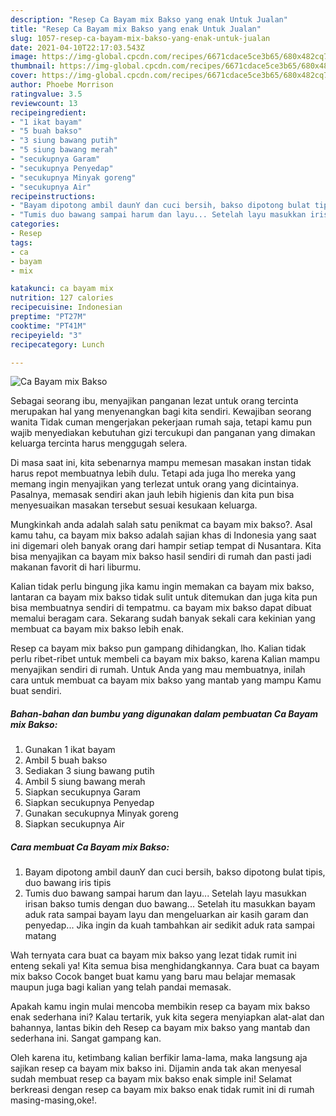 ```yaml
---
description: "Resep Ca Bayam mix Bakso yang enak Untuk Jualan"
title: "Resep Ca Bayam mix Bakso yang enak Untuk Jualan"
slug: 1057-resep-ca-bayam-mix-bakso-yang-enak-untuk-jualan
date: 2021-04-10T22:17:03.543Z
image: https://img-global.cpcdn.com/recipes/6671cdace5ce3b65/680x482cq70/ca-bayam-mix-bakso-foto-resep-utama.jpg
thumbnail: https://img-global.cpcdn.com/recipes/6671cdace5ce3b65/680x482cq70/ca-bayam-mix-bakso-foto-resep-utama.jpg
cover: https://img-global.cpcdn.com/recipes/6671cdace5ce3b65/680x482cq70/ca-bayam-mix-bakso-foto-resep-utama.jpg
author: Phoebe Morrison
ratingvalue: 3.5
reviewcount: 13
recipeingredient:
- "1 ikat bayam"
- "5 buah bakso"
- "3 siung bawang putih"
- "5 siung bawang merah"
- "secukupnya Garam"
- "secukupnya Penyedap"
- "secukupnya Minyak goreng"
- "secukupnya Air"
recipeinstructions:
- "Bayam dipotong ambil daunY dan cuci bersih, bakso dipotong bulat tipis, duo bawang iris tipis"
- "Tumis duo bawang sampai harum dan layu... Setelah layu masukkan irisan bakso tumis dengan duo bawang... Setelah itu masukkan bayam aduk rata sampai bayam layu dan mengeluarkan air kasih garam dan penyedap... Jika ingin da kuah tambahkan air sedikit aduk rata sampai matang"
categories:
- Resep
tags:
- ca
- bayam
- mix

katakunci: ca bayam mix 
nutrition: 127 calories
recipecuisine: Indonesian
preptime: "PT27M"
cooktime: "PT41M"
recipeyield: "3"
recipecategory: Lunch

---
```



![Ca Bayam mix Bakso](https://img-global.cpcdn.com/recipes/6671cdace5ce3b65/680x482cq70/ca-bayam-mix-bakso-foto-resep-utama.jpg)

Sebagai seorang ibu, menyajikan panganan lezat untuk orang tercinta merupakan hal yang menyenangkan bagi kita sendiri. Kewajiban seorang  wanita Tidak cuman mengerjakan pekerjaan rumah saja, tetapi kamu pun wajib menyediakan kebutuhan gizi tercukupi dan panganan yang dimakan keluarga tercinta harus menggugah selera.

Di masa  saat ini, kita sebenarnya mampu memesan masakan instan tidak harus repot membuatnya lebih dulu. Tetapi ada juga lho mereka yang memang ingin menyajikan yang terlezat untuk orang yang dicintainya. Pasalnya, memasak sendiri akan jauh lebih higienis dan kita pun bisa menyesuaikan masakan tersebut sesuai kesukaan keluarga. 



Mungkinkah anda adalah salah satu penikmat ca bayam mix bakso?. Asal kamu tahu, ca bayam mix bakso adalah sajian khas di Indonesia yang saat ini digemari oleh banyak orang dari hampir setiap tempat di Nusantara. Kita bisa menyajikan ca bayam mix bakso hasil sendiri di rumah dan pasti jadi makanan favorit di hari liburmu.

Kalian tidak perlu bingung jika kamu ingin memakan ca bayam mix bakso, lantaran ca bayam mix bakso tidak sulit untuk ditemukan dan juga kita pun bisa membuatnya sendiri di tempatmu. ca bayam mix bakso dapat dibuat memalui beragam cara. Sekarang sudah banyak sekali cara kekinian yang membuat ca bayam mix bakso lebih enak.

Resep ca bayam mix bakso pun gampang dihidangkan, lho. Kalian tidak perlu ribet-ribet untuk membeli ca bayam mix bakso, karena Kalian mampu menyajikan sendiri di rumah. Untuk Anda yang mau membuatnya, inilah cara untuk membuat ca bayam mix bakso yang mantab yang mampu Kamu buat sendiri.

<!--inarticleads1-->

##### Bahan-bahan dan bumbu yang digunakan dalam pembuatan Ca Bayam mix Bakso:

1. Gunakan 1 ikat bayam
1. Ambil 5 buah bakso
1. Sediakan 3 siung bawang putih
1. Ambil 5 siung bawang merah
1. Siapkan secukupnya Garam
1. Siapkan secukupnya Penyedap
1. Gunakan secukupnya Minyak goreng
1. Siapkan secukupnya Air




<!--inarticleads2-->

##### Cara membuat Ca Bayam mix Bakso:

1. Bayam dipotong ambil daunY dan cuci bersih, bakso dipotong bulat tipis, duo bawang iris tipis
1. Tumis duo bawang sampai harum dan layu... Setelah layu masukkan irisan bakso tumis dengan duo bawang... Setelah itu masukkan bayam aduk rata sampai bayam layu dan mengeluarkan air kasih garam dan penyedap... Jika ingin da kuah tambahkan air sedikit aduk rata sampai matang




Wah ternyata cara buat ca bayam mix bakso yang lezat tidak rumit ini enteng sekali ya! Kita semua bisa menghidangkannya. Cara buat ca bayam mix bakso Cocok banget buat kamu yang baru mau belajar memasak maupun juga bagi kalian yang telah pandai memasak.

Apakah kamu ingin mulai mencoba membikin resep ca bayam mix bakso enak sederhana ini? Kalau tertarik, yuk kita segera menyiapkan alat-alat dan bahannya, lantas bikin deh Resep ca bayam mix bakso yang mantab dan sederhana ini. Sangat gampang kan. 

Oleh karena itu, ketimbang kalian berfikir lama-lama, maka langsung aja sajikan resep ca bayam mix bakso ini. Dijamin anda tak akan menyesal sudah membuat resep ca bayam mix bakso enak simple ini! Selamat berkreasi dengan resep ca bayam mix bakso enak tidak rumit ini di rumah masing-masing,oke!.

